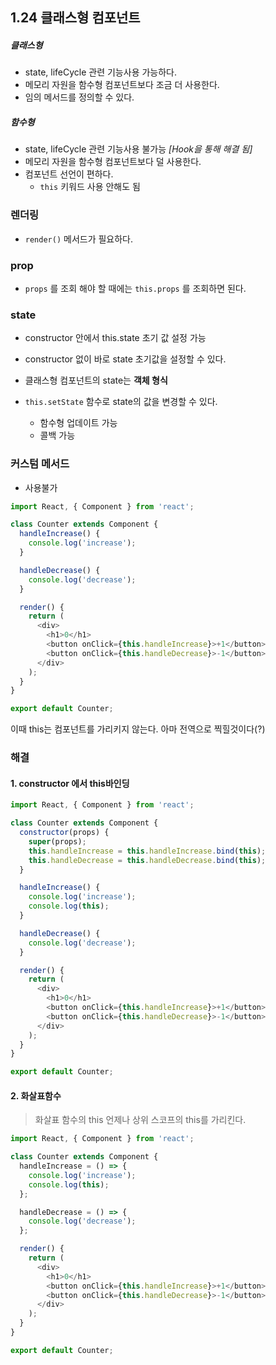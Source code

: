 ## 1.24 클래스형 컴포넌트

##### 클래스형

- state, lifeCycle 관련 기능사용 가능하다.
- 메모리 자원을 함수형 컴포넌트보다 조금 더 사용한다.
- 임의 메서드를 정의할 수 있다.

##### 함수형

- state, lifeCycle 관련 기능사용 불가능 *[Hook을 통해 해결 됨]*
- 메모리 자원을 함수형 컴포넌트보다 덜 사용한다.
- 컴포넌트 선언이 편하다.
  - `this` 키워드 사용 안해도 됨



### 렌더링

- `render()` 메서드가 필요하다.



### prop

- `props` 를 조회 해야 할 때에는 `this.props` 를 조회하면 된다.



### state

- constructor 안에서 this.state 초기 값 설정 가능

- constructor 없이 바로 state 초기값을 설정할 수 있다.
- 클래스형 컴포넌트의 state는 **객체 형식**
- `this.setState` 함수로 state의 값을 변경할 수 있다.
  - 함수형 업데이트 가능
  - 콜백 가능



### 커스텀 메서드

- 사용불가

```js
import React, { Component } from 'react';

class Counter extends Component {
  handleIncrease() {
    console.log('increase');
  }

  handleDecrease() {
    console.log('decrease');
  }

  render() {
    return (
      <div>
        <h1>0</h1>
        <button onClick={this.handleIncrease}>+1</button>
        <button onClick={this.handleDecrease}>-1</button>
      </div>
    );
  }
}

export default Counter;
```

이때 this는 컴포넌트를 가리키지 않는다. 아마 전역으로 찍힐것이다(?)



### 해결

#### 1. constructor 에서 this바인딩

```js
import React, { Component } from 'react';

class Counter extends Component {
  constructor(props) {
    super(props);
    this.handleIncrease = this.handleIncrease.bind(this);
    this.handleDecrease = this.handleDecrease.bind(this);
  }

  handleIncrease() {
    console.log('increase');
    console.log(this);
  }

  handleDecrease() {
    console.log('decrease');
  }

  render() {
    return (
      <div>
        <h1>0</h1>
        <button onClick={this.handleIncrease}>+1</button>
        <button onClick={this.handleDecrease}>-1</button>
      </div>
    );
  }
}

export default Counter;
```



#### 2. 화살표함수 

> 화살표 함수의 this 언제나 상위 스코프의 this를 가리킨다.

```js
import React, { Component } from 'react';

class Counter extends Component {
  handleIncrease = () => {
    console.log('increase');
    console.log(this);
  };

  handleDecrease = () => {
    console.log('decrease');
  };

  render() {
    return (
      <div>
        <h1>0</h1>
        <button onClick={this.handleIncrease}>+1</button>
        <button onClick={this.handleDecrease}>-1</button>
      </div>
    );
  }
}

export default Counter;
```




